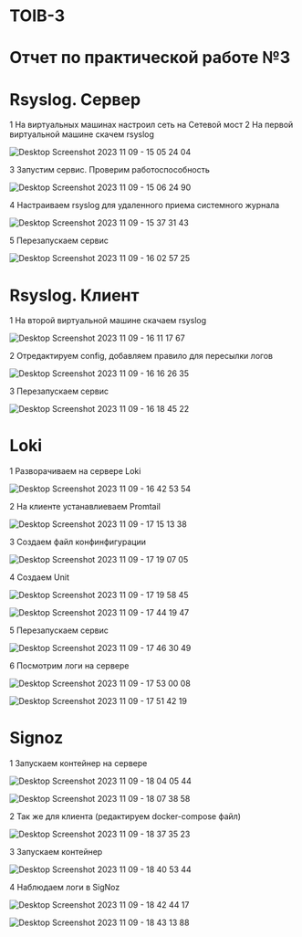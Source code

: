 # TOIB-3

# Отчет по практической работе №3

# Rsyslog. Сервер

1 На виртуальных машинах настроил сеть на Сетевой мост
2 На первой виртуальной машине скачем rsyslog

 ![Desktop Screenshot 2023 11 09 - 15 05 24 04](https://github.com/hipster-x/TOIB-3/assets/145153023/ac186911-0a88-4c00-be38-969a16ae98a3)

3 Запустим сервис. Проверим работоспособность 

 ![Desktop Screenshot 2023 11 09 - 15 06 24 90](https://github.com/hipster-x/TOIB-3/assets/145153023/27dd620b-a172-44b6-a462-830cf5dcde9c)

4 Настраиваем rsyslog для удаленного приема системного журнала

![Desktop Screenshot 2023 11 09 - 15 37 31 43](https://github.com/hipster-x/TOIB-3/assets/145153023/5a8bf58e-73ea-4e7c-b953-18dbae96a5ec)

5 Перезапускаем сервис

![Desktop Screenshot 2023 11 09 - 16 02 57 25](https://github.com/hipster-x/TOIB-3/assets/145153023/b71d91d6-9487-4113-aa2f-d7576e1af4fe)


# Rsyslog. Клиент

1 На второй виртуальной машине скачаем rsyslog

![Desktop Screenshot 2023 11 09 - 16 11 17 67](https://github.com/hipster-x/TOIB-3/assets/145153023/c4636599-8621-4519-a9a9-40d5f8570a89)

2 Отредактируем config, добавляем правило для пересылки логов

![Desktop Screenshot 2023 11 09 - 16 16 26 35](https://github.com/hipster-x/TOIB-3/assets/145153023/ed6b3c6a-1b29-463e-afb5-2a153086a90c)

3 Перезапускаем сервис

![Desktop Screenshot 2023 11 09 - 16 18 45 22](https://github.com/hipster-x/TOIB-3/assets/145153023/e9e52dc6-2dc5-43a8-85f7-89e576f3bf9d)

# Loki

1 Разворачиваем на сервере Loki

![Desktop Screenshot 2023 11 09 - 16 42 53 54](https://github.com/hipster-x/TOIB-3/assets/145153023/fb798f90-fd68-4581-aa3a-4e14a81b9a1c)

2 На клиенте устанавлиеваем Promtail

![Desktop Screenshot 2023 11 09 - 17 15 13 38](https://github.com/hipster-x/TOIB-3/assets/145153023/44c92d3b-1497-477d-9b9d-cd2aebf7feb1)

3 Создаем файл конфинфигурации 

![Desktop Screenshot 2023 11 09 - 17 19 07 05](https://github.com/hipster-x/TOIB-3/assets/145153023/888a8d82-ce7a-4603-bf30-eea0a47259cd)

4 Создаем Unit

![Desktop Screenshot 2023 11 09 - 17 19 58 45](https://github.com/hipster-x/TOIB-3/assets/145153023/f35076e2-7606-497f-983c-4142a3b5f0f9)

![Desktop Screenshot 2023 11 09 - 17 44 19 47](https://github.com/hipster-x/TOIB-3/assets/145153023/18f6bc66-8104-40c5-b93e-daf76a41481d)

5 Перезапускаем сервис

![Desktop Screenshot 2023 11 09 - 17 46 30 49](https://github.com/hipster-x/TOIB-3/assets/145153023/282b24b3-2582-4018-9cec-ed80ec98717b)

6 Посмотрим логи на сервере

![Desktop Screenshot 2023 11 09 - 17 53 00 08](https://github.com/hipster-x/TOIB-3/assets/145153023/6809aa3d-7dbb-4dfc-9045-65fc948f515f)

![Desktop Screenshot 2023 11 09 - 17 51 42 19](https://github.com/hipster-x/TOIB-3/assets/145153023/09ec86bd-901a-44e4-bad9-41981d5d9227)

# Signoz

1 Запускаем контейнер на сервере 

![Desktop Screenshot 2023 11 09 - 18 04 05 44](https://github.com/hipster-x/TOIB-3/assets/145153023/945812f1-8e2a-4d69-ba1f-a717b9e10f3f)

![Desktop Screenshot 2023 11 09 - 18 07 38 58](https://github.com/hipster-x/TOIB-3/assets/145153023/c0ea6d34-212b-4760-948d-02ee2e40b8a8)

2 Так же для клиента (редактируем docker-compose файл)

![Desktop Screenshot 2023 11 09 - 18 37 35 23](https://github.com/hipster-x/TOIB-3/assets/145153023/ef1a953b-678b-4ff4-9918-16a633061c09)

3 Запускаем контейнер

![Desktop Screenshot 2023 11 09 - 18 40 53 44](https://github.com/hipster-x/TOIB-3/assets/145153023/59cf0f3c-6869-4da4-b576-322595d66839)

4 Наблюдаем логи в SigNoz

![Desktop Screenshot 2023 11 09 - 18 42 44 17](https://github.com/hipster-x/TOIB-3/assets/145153023/a0d81d91-8f7c-4d86-92be-7f218db82319)

![Desktop Screenshot 2023 11 09 - 18 43 13 88](https://github.com/hipster-x/TOIB-3/assets/145153023/fa95370f-048c-453b-952f-75c1b361047f)


